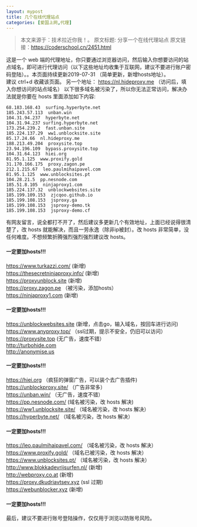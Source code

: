 ```yaml
---
layout: mypost
title: 几个在线代理站点
categories: [爱国上网,代理]
---
```

> 本文来源于：技术拉近你我！。
  原文标题: 分享一个在线代理站点
  原文链接：https://coderschool.cn/2451.html

这是一个 web 端的代理地址，你只要通过浏览器访问，然后输入你想要访问的站点域名，即可进行代理访问（以下这些地址均收集于互联网，建议不要进行账户密码登陆）。。本页面持续更新​  2019-07-31 （简单更新，新增hosts地址）。  
建议 ctrl+d 收藏该页面。 另一个地址： https://nl.hideproxy.me （访问后，填入你想访问的站点域名）
以下很多域名被污染了，所以你无法正常访问，解决办法就是你要在 hosts 里面添加如下内容:
```
68.183.168.43  surfing.hyperbyte.net
185.243.57.113  unban.win
104.31.94.237  hyperbyte.net
104.31.94.237 surfing.hyperbyte.net
173.254.239.2  fast.unban.site
185.224.137.29  ww1.unblocksite.site
85.17.24.66  nl.hideproxy.me
188.213.49.204  proxysite.top
23.94.196.109  bypass.proxysite.top
104.31.64.123  hiei.org
81.95.1.125  www.proxify.gold
31.170.166.175  proxy.zagon.pe
212.1.215.67  leo.paulmihaipavel.com
81.95.1.125  www.unblocksites.pt
104.28.21.5  pp.nesnode.com
185.51.8.105  ninjaproxy1.com
185.224.137.32  unblockwebsites.site
185.199.109.153  zjcqoo.github.io
185.199.108.153  jsproxy.ga
185.199.108.153  jsproxy-demo.tk
185.199.108.153  jsproxy-demo.cf
```
有网友留言，说全都打不开了，然后建议多更新几个有效地址，上面已经说得很清楚了，改 hosts 就能解决，而且一劳永逸（除非ip被封）。改 hosts 非常简单，没任何难度。不想频繁折腾强烈强烈强烈建议改 hosts。
#### 一定要加hosts!!!
https://www.turkazzi.com/   (新增)    
https://thesecretninjaproxy.info/ (新增)    
https://proxyunblock.site  (新增)      
https://proxy.zagon.pe （被污染，添加hosts）   
https://ninjaproxy1.com (新增)   
#### 一定要加hosts!!! 
https://unblockwebsites.site (新增，点击go，输入域名，按回车进行访问)      
https://www.anyproxy.top/ （ssl过期，提示不安全，仍旧可以访问）        
https://proxysite.top (无广告，速度不错）            
http://turbohide.com       
http://anonymise.us      
#### 一定要加hosts!!! 
https://hiei.org （疯狂的弹窗广告，可以装个去广告插件)       
https://unblockproxy.site/ （广告非常多）           
https://unban.win/ （无广告，速度不错）            
https://pp.nesnode.com/ (域名被污染，改 hosts 解决)     
https://ww1.unblocksite.site/ （域名被污染，改 hosts 解决）         
https://hyperbyte.net/ （域名被污染，改 hosts 解决）      
#### 一定要加hosts!!!
https://leo.paulmihaipavel.com/ （域名被污染，改 hosts 解决）      
https://www.proxify.gold/ （域名已被污染，改 hosts 解决）     
https://www.unblocksites.pt/ （域名被污染，改 hosts 解决）     
http://www.blokkadevrijsurfen.nl/ (新增)    
http://webproxy.co.at (新增)      
https://proxy.dkudriavtsev.xyz (ssl 过期)     
https://webunblocker.xyz (新增)    
#### 一定要加hosts!!!
最后，建议不要进行账号登陆操作，仅仅用于浏览以防账号风险。


